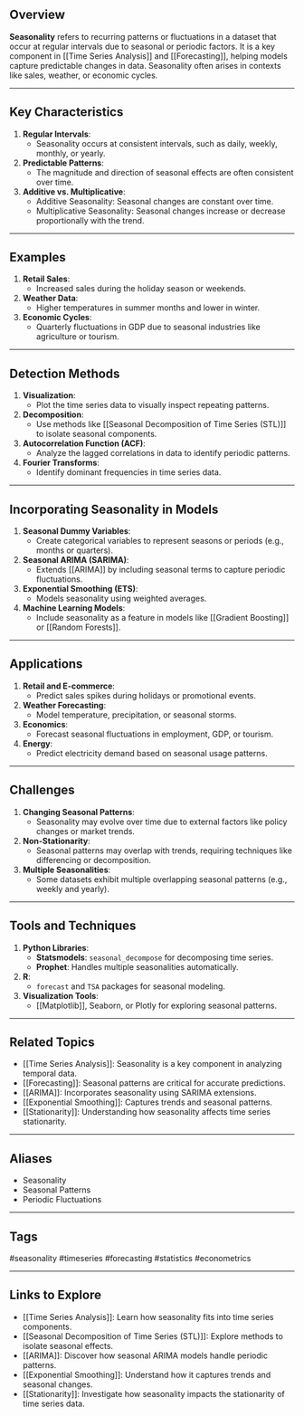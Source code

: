 ## Overview
**Seasonality** refers to recurring patterns or fluctuations in a dataset that occur at regular intervals due to seasonal or periodic factors. It is a key component in [[Time Series Analysis]] and [[Forecasting]], helping models capture predictable changes in data. Seasonality often arises in contexts like sales, weather, or economic cycles.

---

## Key Characteristics

1. **Regular Intervals**:
   - Seasonality occurs at consistent intervals, such as daily, weekly, monthly, or yearly.
2. **Predictable Patterns**:
   - The magnitude and direction of seasonal effects are often consistent over time.
3. **Additive vs. Multiplicative**:
   - Additive Seasonality: Seasonal changes are constant over time.
   - Multiplicative Seasonality: Seasonal changes increase or decrease proportionally with the trend.

---

## Examples

1. **Retail Sales**:
   - Increased sales during the holiday season or weekends.
2. **Weather Data**:
   - Higher temperatures in summer months and lower in winter.
3. **Economic Cycles**:
   - Quarterly fluctuations in GDP due to seasonal industries like agriculture or tourism.

---

## Detection Methods

1. **Visualization**:
   - Plot the time series data to visually inspect repeating patterns.
2. **Decomposition**:
   - Use methods like [[Seasonal Decomposition of Time Series (STL)]] to isolate seasonal components.
3. **Autocorrelation Function (ACF)**:
   - Analyze the lagged correlations in data to identify periodic patterns.
4. **Fourier Transforms**:
   - Identify dominant frequencies in time series data.

---

## Incorporating Seasonality in Models

1. **Seasonal Dummy Variables**:
   - Create categorical variables to represent seasons or periods (e.g., months or quarters).
2. **Seasonal ARIMA (SARIMA)**:
   - Extends [[ARIMA]] by including seasonal terms to capture periodic fluctuations.
3. **Exponential Smoothing (ETS)**:
   - Models seasonality using weighted averages.
4. **Machine Learning Models**:
   - Include seasonality as a feature in models like [[Gradient Boosting]] or [[Random Forests]].

---

## Applications

1. **Retail and E-commerce**:
   - Predict sales spikes during holidays or promotional events.
2. **Weather Forecasting**:
   - Model temperature, precipitation, or seasonal storms.
3. **Economics**:
   - Forecast seasonal fluctuations in employment, GDP, or tourism.
4. **Energy**:
   - Predict electricity demand based on seasonal usage patterns.

---

## Challenges

1. **Changing Seasonal Patterns**:
   - Seasonality may evolve over time due to external factors like policy changes or market trends.
2. **Non-Stationarity**:
   - Seasonal patterns may overlap with trends, requiring techniques like differencing or decomposition.
3. **Multiple Seasonalities**:
   - Some datasets exhibit multiple overlapping seasonal patterns (e.g., weekly and yearly).

---

## Tools and Techniques

1. **Python Libraries**:
   - **Statsmodels**: `seasonal_decompose` for decomposing time series.
   - **Prophet**: Handles multiple seasonalities automatically.
2. **R**:
   - `forecast` and `TSA` packages for seasonal modeling.
3. **Visualization Tools**:
   - [[Matplotlib]], Seaborn, or Plotly for exploring seasonal patterns.

---

## Related Topics

- [[Time Series Analysis]]: Seasonality is a key component in analyzing temporal data.
- [[Forecasting]]: Seasonal patterns are critical for accurate predictions.
- [[ARIMA]]: Incorporates seasonality using SARIMA extensions.
- [[Exponential Smoothing]]: Captures trends and seasonal patterns.
- [[Stationarity]]: Understanding how seasonality affects time series stationarity.

---

## Aliases
- Seasonality
- Seasonal Patterns
- Periodic Fluctuations

---

## Tags
#seasonality #timeseries #forecasting #statistics #econometrics

---

## Links to Explore
- [[Time Series Analysis]]: Learn how seasonality fits into time series components.
- [[Seasonal Decomposition of Time Series (STL)]]: Explore methods to isolate seasonal effects.
- [[ARIMA]]: Discover how seasonal ARIMA models handle periodic patterns.
- [[Exponential Smoothing]]: Understand how it captures trends and seasonal changes.
- [[Stationarity]]: Investigate how seasonality impacts the stationarity of time series data.